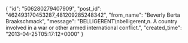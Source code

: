  {
   "id": "506280279407909",
   "post_id": "462493170453287_481209285248342",
   "from_name": "Beverly Berta Braakschmack",
   "message": "BELLIGERENT\nbelligerent,n. A country involved in a war or other armed international conflict.",
   "created_time": "2013-04-25T05:17:12+0000"
 }
